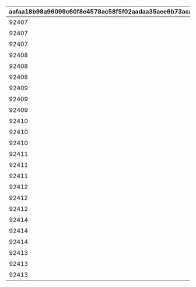 |aafaa18b98a96099c60f8e4578ac58f5f02aadaa35aee6b73aca41902e72fe85|3f4ab93b9746374fcb57e27f97aac587e7dec8b763b926887edf4b25ae9914ef|232daf74c295e3c65aa56a0e8aa3cf096056aeea5c15a79fc64b7e22154d4682|e49404cf9fac1bcb127be72b5702180a2388f50622369bacd5b77e3f8124fcf0|77ed077053c55650a62cdfd622f9ece09e22ee49c9422a87e5d3a190175892e1|b47829b9b4e5d4ad2dd50cef959860b1c608ff5ec3934dcb35d2cb92f11228ae|c22309bc69e61c6730da3491496526cf350491dda100bbaa031d11117a4fa76b|07d0bc16e0e423caac3ac0245aa58bcf5684791cf687a81ff1d28f323023080b|b7446d8a2ecbcf42c6035fc1587fb7088d7a420faec77b87c2ef2c0f2050bafe|ee03d9fee8c65015541ad7717fd0f6648c6011274e763f8f210311db7134b286|df391a4615d19ebe3a6fd87a06a1c0513680e6badc3154861ec10795281b61e5|c5d9cdeb4226c229c4145e62894db479ca25a9ed8aa9eebd55bae4c091270075|2ad9a424df89313b93d562fa48689731018220b74b39eb53cafe0c9f7ee0e2fb|ec41942af7727168e45a2a9f79794a66e90da9294139276ab67407d7d175570f|69bc66d8581ffc9268b0124afe3e80bf707f3b78ab8f644f0d6743b5f30fbde0|
| --- | --- | --- | --- | --- | --- | --- | --- | --- | --- | --- | --- | --- | --- | --- |
|92407|96|6|90|924072001|924073001|前哨クエスト|1|924070100|25|8|0|92407010|0|92407020|
|92407|96|6|90|924072002|924073002|前哨クエスト|2|924070200|25|8|92407010|92407020|0|92407030|
|92407|96|6|90|924072003|924073003|前哨クエスト|3|924070300|25|8|92407020|92407030|0|0|
|92408|540|25|90|924082001|924083001|前哨クエスト|1|924080100|25|25|0|92408010|0|92408020|
|92408|540|25|90|924082002|924083002|前哨クエスト|2|924080200|25|25|92408010|92408020|0|92408030|
|92408|540|25|90|924082003|924083003|前哨クエスト|3|924080300|25|25|92408020|92408030|0|0|
|92409|540|25|90|924092001|924093001|前哨クエスト|1|924090100|25|25|0|92409010|0|92409020|
|92409|540|25|90|924092002|924093002|前哨クエスト|2|924090200|25|25|92409010|92409020|0|92409030|
|92409|540|25|90|924092003|924093003|前哨クエスト|3|924090300|25|25|92409020|92409030|0|0|
|92410|540|25|90|924102001|924103001|前哨クエスト|1|924100100|25|25|0|92410010|0|92410020|
|92410|540|25|90|924102002|924103002|前哨クエスト|2|924100200|25|25|92410010|92410020|0|92410030|
|92410|540|25|90|924102003|924103003|前哨クエスト|3|924100300|25|25|92410020|92410030|0|0|
|92411|540|25|90|924112001|924113001|前哨クエスト|1|924110100|25|25|0|92411010|0|92411020|
|92411|540|25|90|924112002|924113002|前哨クエスト|2|924110200|25|25|92411010|92411020|0|92411030|
|92411|540|25|90|924112003|924113003|前哨クエスト|3|924110300|25|25|92411020|92411030|0|0|
|92412|540|25|90|924122001|924123001|前哨クエスト|1|924120100|25|25|0|92412010|0|92412020|
|92412|540|25|90|924122002|924123002|前哨クエスト|2|924120200|25|25|92412010|92412020|0|92412030|
|92412|540|25|90|924122003|924123003|前哨クエスト|3|924120300|25|25|92412020|92412030|0|0|
|92414|540|25|90|924142001|924143001|前哨クエスト|1|924140100|25|25|0|92414010|0|92414020|
|92414|540|25|90|924142002|924143002|前哨クエスト|2|924140200|25|25|92414010|92414020|0|92414030|
|92414|540|25|90|924142003|924143003|前哨クエスト|3|924140300|25|25|92414020|92414030|0|0|
|92413|540|25|90|925012001|925013001|前哨クエスト|1|925010100|25|25|0|92501010|0|92501020|
|92413|540|25|90|925012002|925013002|前哨クエスト|2|925010200|25|25|92501010|92501020|0|92501030|
|92413|540|25|90|925012003|925013003|前哨クエスト|3|925010300|25|25|92501020|92501030|0|0|